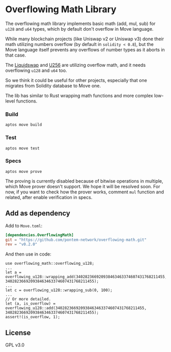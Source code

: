 # Overflowing Math Library

The overflowing math library implements basic math (add, mul, sub) for `u128` and `u64` types, which by default don't
overflow in Move language.

While many blockchain projects (like Uniswap v2 or Uniswap v3) done their math utilizing numbers overflow 
(by default in `solidity < 0.8`), but the Move language itself prevents any overflows of number types as it aborts
in that case.

The [Liquidswap](https://liquidswap.com) and [U256](https://github.com/pontem-network/u256) are utilizing 
overflow math, and it needs overflowing `u128` and `u64` too.

So we think it could be useful for other projects, especially that one migrates from Solidity database to Move one.

The lib has similar to Rust wrapping math functions and more complex low-level functions.

### Build

    aptos move build

### Test

    aptos move test

### Specs

    aptos move prove

The proving is currently disabled because of bitwise operations in multiple, which Move prover doesn't support. We hope it
will be resolved soon. For now, if you want to check how the prover works, comment `mul` function and related, after
enable verification in specs.

## Add as dependency

Add to `Move.toml`:

```toml
[dependencies.OverflowingMath]
git = "https://github.com/pontem-network/overflowing-math.git"
rev = "v0.2.0"
```

And then use in code:

```move
use overflowing_math::overflowing_u128;
...
let a = overflowing_u128::wrapping_add(340282366920938463463374607431768211455, 340282366920938463463374607431768211455);
...
let c = overflowing_u128::wrapping_sub(0, 100);
...
// Or more detailed.
let (a, is_overflow) = overflowing_u128::add(340282366920938463463374607431768211455, 340282366920938463463374607431768211455);
assert!(is_overflow, 1);
```

## License

GPL v3.0
